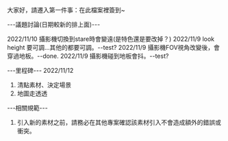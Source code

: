 大家好，請遷入第一件事：在此檔案裡簽到~

---議題討論(日期較新的排上面)---

2022/11/10 攝影機切換到stare時會變遠(是特色還是要改掉？)
2022/11/9  look height 要可調...其他的都要可調。--test?
2022/11/9  攝影機FOV視角改變後，會穿過地板。--done.
2022/11/9  攝影機碰到地板會抖。--test?

---里程碑---
2022/11/12
1. 清點素材、決定場景
2. 地圖走透透

---相關規範---
1. 引入新的素材之前，請務必在其他專案確認該素材引入不會造成額外的錯誤或衝突。